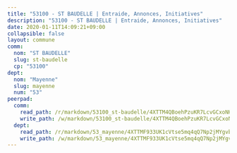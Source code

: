 ```yaml
---
title: "53100 - ST BAUDELLE | Entraide, Annonces, Initiatives"
description: "53100 - ST BAUDELLE | Entraide, Annonces, Initiatives"
date: 2020-01-11T14:09:21+09:00
collapsible: false
layout: commune
comm:
  nom: "ST BAUDELLE"
  slug: st-baudelle
  cp: "53100"
dept:
  nom: "Mayenne"
  slug: mayenne
  num: "53"
peerpad:
  comm:
    read_path: /r/markdown/53100_st-baudelle/4XTTM4QBoehPzuKR7LcvGCxoNH33QAZ4pjkmTzr96ENUCS76t
    write_path: /w/markdown/53100_st-baudelle/4XTTM4QBoehPzuKR7LcvGCxoNH33QAZ4pjkmTzr96ENUCS76t-K3TgUC15N4xz9dT5nS2xBERTZb2aJoi1NtFJcrnqJ1An5NSSqB4FyzYuZWeWvkL8PveAnPAqY97csLmM8Fk8SaFXsUgmBnh1DXVkFgQa63iHikBCpiwhd5WQwSVMfzWodPt9v91W
  dept:
    read_path: /r/markdown/53_mayenne/4XTTMF933UK1cVtse5mq4qQ7Np2jMYgvbp6qouY9MWyoeWY43
    write_path: /w/markdown/53_mayenne/4XTTMF933UK1cVtse5mq4qQ7Np2jMYgvbp6qouY9MWyoeWY43-K3TgUcgqTBNoSTxPqkZ94HV7ydPjBnvnBue9tEiK9jakhdXjxdo4Br4iK1oa2CDh4yEVWX1tFyjU9wvcKRuNLDocpAE5TJXkqSv2docSVtfLpqmkB6Zf1obqgGj7oAqY4ytCV5Es
---
```


